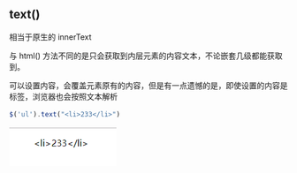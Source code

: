 ## text()

相当于原生的 innerText

与 html() 方法不同的是只会获取到内层元素的内容文本，不论嵌套几级都能获取到。

可以设置内容，会覆盖元素原有的内容，但是有一点遗憾的是，即使设置的内容是标签，浏览器也会按照文本解析

```javascript
$('ul').text("<li>233</li>")
```

![text设置标签](images/text()设置标签.png)

